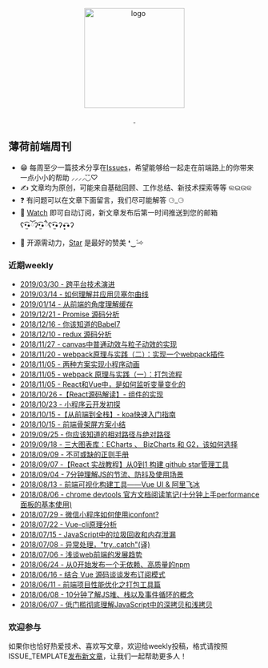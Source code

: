 <p align="center">
	<img width="200" height="200" src="assets/img/logo.png" alt="logo">
</p>
<p align="center">
	<a href="https://segmentfault.com/u/boohee">
		<img src="https://img.shields.io/badge/segmentfault-薄荷前端-blue.svg?colorA=419766&colorB=5c5c5c" alt="">
	</a>
	<a href="https://juejin.im/user/5b1de502e51d4506cf10bc34">
		<img src="https://img.shields.io/badge/掘金-薄荷前端-blue.svg?colorA=246ff6&colorB=5c5c5c" alt="">
	</a>
</p>

## 薄荷前端周刊
- 😁 每周至少一篇技术分享在[Issues](https://github.com/BooheeFE/weekly/issues)，希望能够给一起走在前端路上的你带来一点小小的帮助 ⸝⸝⸝⸝◟̆◞̆♡
- ✍️ 文章均为原创，可能来自基础回顾、工作总结、新技术探索等等 ଲଇଉକ
- ❓ 有问题可以在文章下面留言，我们尽可能解答 ⚆_⚆
- 📩 [Watch](https://github.com/BooheeFE/weekly/watchers) 即可自动订阅，新文章发布后第一时间推送到您的邮箱 ʕ•̫͡•ོʔ•̫͡•ཻʕ•̫͡•ʔ•͓͡•ʔ
- 💖 开源需动力，[Star](https://github.com/BooheeFE/weekly/stargazers) 是最好的赞美 ❛‿˂̵✧

### 近期weekly

- [2019/03/30 - 跨平台技术演进](https://github.com/BooheeFE/weekly/issues/33)
- [2019/03/14 - 如何理解并应用贝塞尔曲线](https://github.com/BooheeFE/weekly/issues/31)
- [2019/01/14 - 从前端的角度理解缓存](https://github.com/BooheeFE/weekly/issues/30)
- [2019/12/21 - Promise 源码分析](https://github.com/BooheeFE/weekly/issues/29)
- [2018/12/16 - 你该知道的Babel7](https://github.com/BooheeFE/weekly/issues/28)
- [2018/12/10 - redux 源码分析](https://github.com/BooheeFE/weekly/issues/27)
- [2018/11/27 - canvas中普通动效与粒子动效的实现](https://github.com/BooheeFE/weekly/issues/26)
- [2018/11/20 - webpack原理与实践（二）：实现一个webpack插件](https://github.com/BooheeFE/weekly/issues/25)
- [2018/11/05 - 两种方案实现小程序动画](https://github.com/BooheeFE/weekly/issues/24)
- [2018/11/05 - webpack 原理与实践（一）：打包流程](https://github.com/BooheeFE/weekly/issues/23)
- [2018/11/05 - React和Vue中，是如何监听变量变化的](https://github.com/BooheeFE/weekly/issues/22)
- [2018/10/26 -【React源码解读】- 组件的实现](https://github.com/BooheeFE/weekly/issues/21)
- [2018/10/23 - 小程序云开发初探](https://github.com/BooheeFE/weekly/issues/20)
- [2018/10/15 -【从前端到全栈】- koa快速入门指南](https://github.com/BooheeFE/weekly/issues/19)
- [2018/10/15 - 前端骨架屏方案小结](https://github.com/BooheeFE/weekly/issues/18)
- [2019/09/25 - 你应该知道的相对路径与绝对路径 ](https://github.com/BooheeFE/weekly/issues/17)
- [2019/09/18 - 三大图表库：ECharts 、 BizCharts 和 G2，该如何选择](https://github.com/BooheeFE/weekly/issues/16)
- [2018/09/09 - 不可或缺的正则手册](https://github.com/BooheeFE/weekly/issues/15)
- [2018/09/07 -【React 实战教程】从0到1 构建 github star管理工具](https://github.com/BooheeFE/weekly/issues/14)
- [2018/09/04 - 7分钟理解JS的节流、防抖及使用场景](https://github.com/BooheeFE/weekly/issues/13)
- [2018/08/13 - 前端可视化构建工具——Vue UI & 阿里飞冰](https://github.com/BooheeFE/weekly/issues/12)
- [2018/08/06 - chrome devtools 官方文档阅读笔记(十分钟上手performance面板的基本使用)](https://github.com/BooheeFE/weekly/issues/11)
- [2018/07/29 - 微信小程序如何使用iconfont?](https://github.com/BooheeFE/weekly/issues/10)
- [2018/07/22 - Vue-cli原理分析](https://github.com/BooheeFE/weekly/issues/9)
- [2018/07/15 - JavaScript中的垃圾回收和内存泄漏](https://github.com/BooheeFE/weekly/issues/8)
- [2018/07/08 - 异常处理，"try..catch"(译)](https://github.com/BooheeFE/weekly/issues/7)
- [2018/07/06 - 浅谈web前端的发展趋势](https://github.com/BooheeFE/weekly/issues/6)
- [2018/06/24 - 从0开始发布一个无依赖、高质量的npm](https://github.com/BooheeFE/weekly/issues/5)
- [2018/06/16 - 结合 Vue 源码谈谈发布订阅模式](https://github.com/BooheeFE/weekly/issues/4)
- [2018/06/11 - 前端项目性能优化之打包工具篇](https://github.com/BooheeFE/weekly/issues/3)
- [2018/06/08 - 10分钟了解JS堆、栈以及事件循环的概念](https://github.com/BooheeFE/weekly/issues/2)
- [2018/06/07 - 低门槛彻底理解JavaScript中的深拷贝和浅拷贝](https://github.com/BooheeFE/weekly/issues/1)

### 欢迎参与
如果你也恰好热爱技术、喜欢写文章，欢迎给weekly投稿，格式请按照ISSUE_TEMPLATE[发布新文章](https://github.com/BooheeFE/weekly/issues/new?template=new+article.md)，让我们一起帮助更多人！
